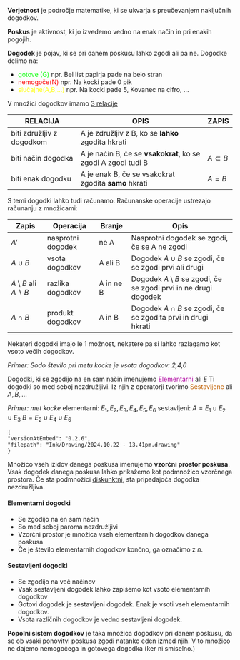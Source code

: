 **Verjetnost** je področje matematike, ki se ukvarja s preučevanjem naključnih dogodkov.

**Poskus** je aktivnost, ki jo izvedemo vedno na enak način in pri enakih pogojih. 

**Dogodek** je pojav, ki se pri danem poskusu lahko zgodi ali pa ne. 
Dogodke delimo na:
- <font color="#00ff00">gotove (G)</font>   npr. Bel list papirja pade na belo stran
- <font color="#ff0000">nemogoče(N) </font>  npr. Na kocki pade 0 pik
- <font color="#ffff00">slučajne(A,B,...)</font> npr. Na kocki pade 5, Kovanec na cifro, ...

V množici dogodkov imamo <u>3 relacije</u>

| RELACIJA                  | OPIS                                                          | ZAPIS        |
| ------------------------- | ------------------------------------------------------------- | ------------ |
| biti združljiv z dogodkom | A je združljiv z B, ko se **lahko** zgodita hkrati            |              |
| biti način dogodka        | A je način B, če se **vsakokrat**, ko se zgodi A zgodi tudi B | $A\subset B$ |
| biti enak dogodku         | A je enak B, če se vsakokrat zgodita **samo** hkrati          | $A = B$      |


S temi dogodki lahko tudi računamo. Računanske operacije ustrezajo računanju z množicami:

| Zapis                                   | Operacija         | Branje    | Opis                                                                   |
| --------------------------------------- | ----------------- | --------- | ---------------------------------------------------------------------- |
| $A'$                                    | nasprotni dogodek | ne A      | Nasprotni dogodek se zgodi, če se A ne zgodi                           |
| $A \cup B$                              | vsota dogodkov    | A ali B   | Dogodek $A \cup B$ se zgodi, če se zgodi prvi ali drugi                |
| $A \setminus B$ ali $A\smallsetminus B$ | razlika dogodkov  | A in ne B | Dogodek $A \setminus B$ se zgodi, če se zgodi prvi in ne drugi dogodek |
| $A \cap B$                              | produkt dogodkov  | A in B    | Dogodek $A \cap B$ se zgodi, če se zgodita prvi in drugi hkrati        |
Nekateri dogodki imajo le 1 možnost, nekatere pa si lahko razlagamo kot vsoto večih dogodkov.

*Primer: Sodo število pri metu kocke je vsota dogodkov: 2,4,6*

Dogodki, ki se zgodijo na en sam način imenujemo <font color="#b004a0">Elementarni</font> ali $E$
Ti dogodki so med seboj nezdružljivi. Iz njih z operatorji tvorimo <font color="#c06000">Sestavljene</font> ali $A, B, \dots$

*Primer: met kocke*
elementarni: $E_1, E_2, E_3, E_4, E_5, E_6$
sestavljeni: 
$A = E_1 \cup E_2 \cup E_3$
$B=E_2\cup E_4 \cup E_6$


```handdrawn-ink
{
"versionAtEmbed": "0.2.6",
"filepath": "Ink/Drawing/2024.10.22 - 13.41pm.drawing"
}
```


Množico vseh izidov danega poskusa imenujemo **vzorčni prostor poskusa**. Vsak dogodek danega poskusa lahko prikažemo kot podmnožico vzorčnega prostora. Če sta podmnožici <u>diskunktni</u>, sta pripadajoča dogodka nezdružljiva.

#### Elementarni dogodki
- Se zgodijo na en sam način
- So med seboj paroma nezdružljivi
- Vzorčni prostor je množica vseh elementarnih dogodkov danega poskusa
- Če je število elementarnih dogodkov končno, ga označimo z $n$.

#### Sestavljeni dogodki
- Se zgodijo na več načinov
- Vsak sestavljeni dogodek lahko zapišemo kot vsoto elementarnih dogodkov
- Gotovi dogodek je sestavljeni dogodek. Enak je vsoti vseh elementarnih dogodkov.
- Vsota različnih dogodkov je vedno sestavljeni dogodek. 


**Popolni sistem dogodkov** je taka množica dogodkov pri danem poskusu, da se ob vsaki ponovitvi poskusa zgodi natanko eden izmed njih. V to množico ne dajemo nemogočega in gotovega dogodka (ker ni smiselno.)